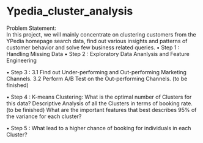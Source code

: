 # Ypedia_cluster_analysis

Problem Statement:   
In this project, we will mainly concentrate on clustering customers from the YPedia homepage search data, find out various insights and patterns of customer behavior and solve few business related queries.
•	Step 1 : Handling Missing Data
•	Step 2 : Exploratory Data Ananlysis and Feature Engineering

•	Step 3 :   3.1   Find out Under-performing and Out-performing Marketing Channels.
             3.2   Perform A/B Test on the Out-performing Channels. (to be finished)

•	Step 4 : K-means Clustering:
What is the optimal number of Clusters for this data?
Descriptive Analysis of all the Clusters in terms of booking rate.(to be finished)
What are the important features that best describes 95% of the variance for each cluster?

•	Step 5 : What lead to a higher chance of booking for individuals in each Cluster?
